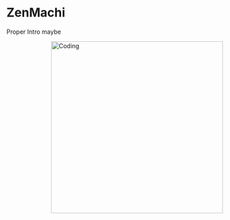 # ZenMachi
Proper Intro maybe

  <img align="right" alt="Coding" width="400" src="https://tenor.com/bzWVa.gif">
